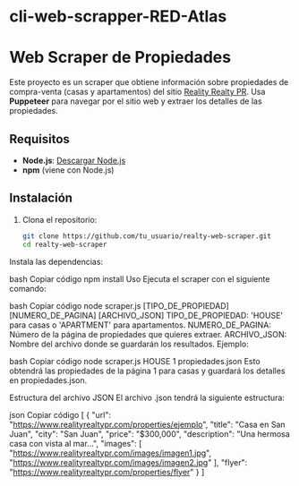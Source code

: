# cli-web-scrapper-RED-Atlas

# Web Scraper de Propiedades

Este proyecto es un scraper que obtiene información sobre propiedades de compra-venta (casas y apartamentos) del sitio [Reality Realty PR](https://www.realityrealtypr.com). Usa **Puppeteer** para navegar por el sitio web y extraer los detalles de las propiedades.

## Requisitos

- **Node.js**: [Descargar Node.js](https://nodejs.org/)
- **npm** (viene con Node.js)

## Instalación

1. Clona el repositorio:

   ```bash
   git clone https://github.com/tu_usuario/realty-web-scraper.git
   cd realty-web-scraper
Instala las dependencias:

bash
Copiar código
npm install
Uso
Ejecuta el scraper con el siguiente comando:

bash
Copiar código
node scraper.js [TIPO_DE_PROPIEDAD] [NUMERO_DE_PAGINA] [ARCHIVO_JSON]
TIPO_DE_PROPIEDAD: 'HOUSE' para casas o 'APARTMENT' para apartamentos.
NUMERO_DE_PAGINA: Número de la página de propiedades que quieres extraer.
ARCHIVO_JSON: Nombre del archivo donde se guardarán los resultados.
Ejemplo:

bash
Copiar código
node scraper.js HOUSE 1 propiedades.json
Esto obtendrá las propiedades de la página 1 para casas y guardará los detalles en propiedades.json.

Estructura del archivo JSON
El archivo .json tendrá la siguiente estructura:

json
Copiar código
[
  {
    "url": "https://www.realityrealtypr.com/properties/ejemplo",
    "title": "Casa en San Juan",
    "city": "San Juan",
    "price": "$300,000",
    "description": "Una hermosa casa con vista al mar...",
    "images": [
      "https://www.realityrealtypr.com/images/imagen1.jpg",
      "https://www.realityrealtypr.com/images/imagen2.jpg"
    ],
    "flyer": "https://www.realityrealtypr.com/properties/flyer"
  }
]

